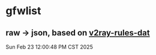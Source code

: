 # gfwlist
## raw -> json, based on [v2ray-rules-dat](https://github.com/Loyalsoldier/v2ray-rules-dat)
Sun Feb 23 12:00:48 PM CST 2025


